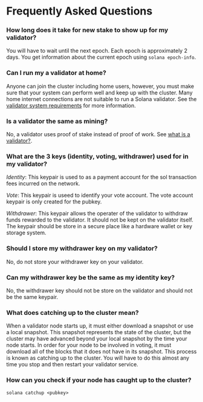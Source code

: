 # Frequently Asked Questions

### How long does it take for new stake to show up for my validator?

You will have to wait until the next epoch. Each epoch is approximately 2 days. You get information about the current epoch using `solana epoch-info`.

### Can I run my a validator at home?

Anyone can join the cluster including home users, however, you must make sure that your system can perform well and keep up with the cluster. Many home internet connections are not suitable to run a Solana validator.  See the [validator system requirements](https://docs.solana.com/running-validator/validator-reqs) for more information.

### Is a validator the same as mining?

No, a validator uses proof of stake instead of proof of work.  See [what is a validator?](/solana-introduction/what-is-a-validator).

### What are the 3 keys (identity, voting, withdrawer) used for in my validator?

_Identity_: This keypair is used to as a payment account for the sol transaction fees incurred on the network.

_Vote_: This keypair is useed to identify your vote account. The vote account keypair is only created for the pubkey.

_Withdrawer_: This keypair allows the operater of the validator to withdraw funds rewarded to the validator. It should not be kept on the validator itself.  The keypair should be store in a secure place like a hardware wallet or key storage system.

### Should I store my withdrawer key on my validator?

No, do not store your withdrawer key on your validator.

### Can my withdrawer key be the same as my identity key?

No, the withdrawer key should not be store on the validator and should not be the same keypair.

### What does catching up to the cluster mean?

When a validator node starts up, it must either download a snapshot or use a local snapshot. This snapshot represents the state of the cluster, but the cluster may have advanced beyond your local snapshot by the time your node starts.  In order for your node to be involved in voting, it must download all of the blocks that it does not have in its snapshot. This process is known as catching up to the cluster.  You will have to do this almost any time you stop and then restart your validator service.

### How can you check if your node has caught up to the cluster?

`solana catchup <pubkey>`
